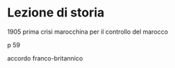 # Lezione di storia

1905 prima crisi marocchina per il controllo del marocco

p 59

accordo franco-britannico
<!--stackedit_data:
eyJoaXN0b3J5IjpbLTE5OTM1NjcyNjQsLTE3MDkzMTQwMzZdfQ
==
-->